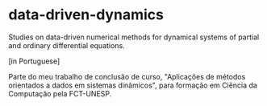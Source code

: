 # data-driven-dynamics
Studies on data-driven numerical methods for dynamical systems of partial and ordinary differential equations.

[in Portuguese]

Parte do meu trabalho de conclusão de curso, "Aplicações de métodos orientados a dados em sistemas dinâmicos", para formação em Ciência da Computação pela FCT-UNESP.
